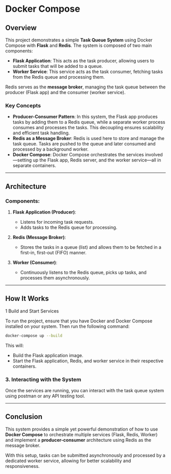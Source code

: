 # Docker Compose

## Overview

This project demonstrates a simple **Task Queue System** using Docker Compose with **Flask** and **Redis**. The system is composed of two main components:

- **Flask Application**: This acts as the task producer, allowing users to submit tasks that will be added to a queue.
- **Worker Service**: This service acts as the task consumer, fetching tasks from the Redis queue and processing them.

Redis serves as the **message broker**, managing the task queue between the producer (Flask app) and the consumer (worker service).

### Key Concepts

- **Producer-Consumer Pattern**: In this system, the Flask app produces tasks by adding them to a Redis queue, while a separate worker process consumes and processes the tasks. This decoupling ensures scalability and efficient task handling.
- **Redis as a Message Broker**: Redis is used here to store and manage the task queue. Tasks are pushed to the queue and later consumed and processed by a background worker.
- **Docker Compose**: Docker Compose orchestrates the services involved—setting up the Flask app, Redis server, and the worker service—all in separate containers.

---

## Architecture

### Components:
1. **Flask Application (Producer)**: 
   - Listens for incoming task requests.
   - Adds tasks to the Redis queue for processing.

2. **Redis (Message Broker)**:
   - Stores the tasks in a queue (list) and allows them to be fetched in a first-in, first-out (FIFO) manner.

3. **Worker (Consumer)**:
   - Continuously listens to the Redis queue, picks up tasks, and processes them asynchronously.

---

## How It Works

1 Build and Start Services

To run the project, ensure that you have Docker and Docker Compose installed on your system. Then run the following command:

```bash
docker-compose up --build
```

This will:
- Build the Flask application image.
- Start the Flask application, Redis, and worker service in their respective containers.

### 3. Interacting with the System

Once the services are running, you can interact with the task queue system using postman or any API testing tool.

---

## Conclusion

This system provides a simple yet powerful demonstration of how to use **Docker Compose** to orchestrate multiple services (Flask, Redis, Worker) and implement a **producer-consumer** architecture using Redis as the message broker.

With this setup, tasks can be submitted asynchronously and processed by a dedicated worker service, allowing for better scalability and responsiveness.